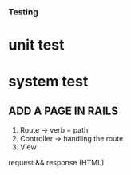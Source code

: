 ### Testing

# unit test

# system test


## ADD A PAGE IN RAILS
1. Route -> verb + path
2. Controller -> handling the route
3. View

request && response (HTML)
